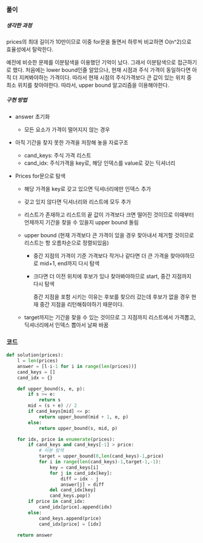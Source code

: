 ### 풀이

##### 생각한 과정

prices의 최대 길이가 10만이므로 이중 for문을 돌면서 하루씩 비교하면 O(n^2)으로 효율성에서 탈락한다.

예전에 비슷한 문제를 이분탐색을 이용했던 기억이 났다. 그래서 이분탐색으로 접근하기로 했다. 처음에는 lower bound인줄 알았으나, 현재 시점과 주식 가격이 동일하다면 아직 더 지켜봐야하는 가격이다. 따라서 현재 시점의 주식가격보다 큰 값이 있는 위치 중 최소 위치를 찾아야한다. 따라서, upper bound 알고리즘을 이용해야한다.



##### 구현 방법

- answer 초기화

  - 모든 요소가 가격이 떨어지지 않는 경우

- 아직 기간을 찾지 못한 가격을 저장해 놓을 자료구조

  - cand_keys: 주식 가격 리스트
  - cand_idx: 주식가격을 key로, 해당 인덱스를 value로 갖는 딕셔너리

- Prices for문으로 탐색

  - 해당 가격을 key로 갖고 있으면 딕셔너리에만 인덱스 추가

  - 갖고 있지 않다면 딕셔너리와 리스트에 모두 추가

  - 리스트가 존재하고 리스트의 끝 값이 가격보다 크면 떨어진 것이므로 이때부터 언제까지 기간을 찾을 수 있을지 upper bound 돌림

  - upper bound (현재 가격보다 큰 가격이 있을 경우 찾아내서 제거할 것이므로 리스트는 항 오름차순으로 정렬되있음)

    - 중간 지점의 가격이 기준 가격보다 작거나 같다면 더 큰 가격을 찾아야하므로 mid+1, end까지 다시 탐색

    - 크다면 더 이전 위치에 후보가 있나 찾아봐야하므로 start, 중간 지점까지 다시 탐색

      중간 지점을 포함 시키는 이유는 후보를 찾으러 갔는데 후보가 없을 경우 현재 중간 지점을 리턴해줘야하기 때문이다.

  - target까지는 기간을 찾을 수 있는 것이므로 그 지점까지 리스트에서 가격뽑고, 딕셔너리에서 인덱스 뽑아서 날짜 바꿈



### 코드

```python
def solution(prices):
    l = len(prices)
    answer = [l-i-1 for i in range(len(prices))]
    cand_keys = []
    cand_idx = {}

    def upper_bound(s, e, p):
        if s >= e:
            return s
        mid = (s + e) // 2
        if cand_keys[mid] <= p:
            return upper_bound(mid + 1, e, p)
        else:
            return upper_bound(s, mid, p)

    for idx, price in enumerate(prices):
        if cand_keys and cand_keys[-1] > price:
            # 이분 탐색
            target = upper_bound(0,len(cand_keys)-1,price)
            for i in range(len(cand_keys)-1,target-1,-1):
                key = cand_keys[i]
                for j in cand_idx[key]:
                    diff = idx - j
                    answer[j] = diff
                del cand_idx[key]
                cand_keys.pop()
        if price in cand_idx:
            cand_idx[price].append(idx)
        else:
            cand_keys.append(price)
            cand_idx[price] = [idx]

    return answer
```

